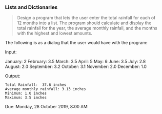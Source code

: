 ### Lists and Dictionaries
>Design a program that lets the user enter the total rainfall for each of 12 months into a list.  The program should calculate and display the total rainfall for the year, the average monthly rainfall, and the months with the highest and lowest amounts.

The following is as a dialog that the user would have with the program:

Input:

January: 2
February: 3.5
March: 3.5
April: 5
May: 6
June: 3.5
July: 2.8
August: 2.0
September: 3.2
October: 3.1
November: 2.0
December: 1.0

Output:
```
Total Rainfall:  37.6 inches
Average monthly rainfall: 3.13 inches
Minimum: 1.0 inches
Maximum: 3.5 inches
```


Due: Monday, 28 October 2019, 8:00 AM
